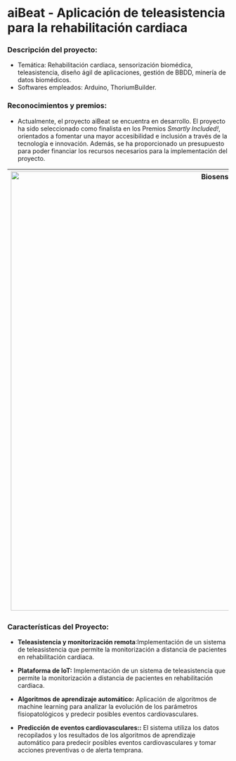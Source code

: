 # aiBeat - Aplicación de teleasistencia para la rehabilitación cardiaca

### **Descripción del proyecto:**
  - Temática: Rehabilitación cardiaca, sensorización biomédica, teleasistencia, diseño ágil de aplicaciones, gestión de BBDD, minería de datos biomédicos.
  - Softwares empleados: Arduino, ThoriumBuilder.
    
### **Reconocimientos y premios:**
  - Actualmente, el proyecto aiBeat se encuentra en desarrollo. El proyecto ha sido seleccionado como finalista en los  Premios *Smartly Included!*, orientados a fomentar una mayor accesibilidad e inclusión a través de la tecnología e innovación. 
Además, se ha proporcionado un presupuesto para poder financiar los recursos necesarios para la implementación del proyecto.

| <img src="https://user-images.githubusercontent.com/79250883/250941953-2748767a-3552-42ee-af14-518329e24ddb.png" alt="Biosensor Cutáneo" width="1000" height="auto"> |Aplicación de teleasistencia para la monitorización de pacientes sometidos a una rehabilitación cardiaca. El sistema, aparte de contar con la plataforma de IoT, trabaja con algoritmos de aprendizaje automático para la predicción de eventos cardiovasculares en base a la evolución de los parámetros fisiopatológicos del paciente y otros factores relevantes.|
|---|---|


### Características del Proyecto:

- **Teleasistencia y monitorización remota**:Implementación de un sistema de teleasistencia que permite la monitorización a distancia de pacientes en rehabilitación cardiaca.

- **Plataforma de IoT:** Implementación de un sistema de teleasistencia que permite la monitorización a distancia de pacientes en rehabilitación cardiaca.

- **Algoritmos de aprendizaje automático:**  Aplicación de algoritmos de machine learning para analizar la evolución de los parámetros fisiopatológicos y predecir posibles eventos cardiovasculares.

- **Predicción de eventos cardiovasculares::**  El sistema utiliza los datos recopilados y los resultados de los algoritmos de aprendizaje automático para predecir posibles eventos cardiovasculares y tomar acciones preventivas o de alerta temprana.

